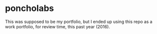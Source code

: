 # poncholabs
This was supposed to be my portfolio, but I ended up using this repo as a work portfolio, for review time, this past year (2016).

